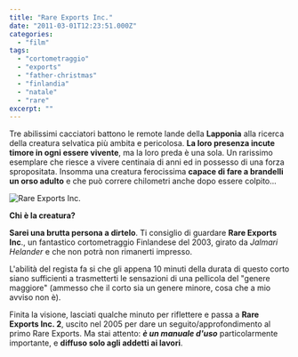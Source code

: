 ```yaml
---
title: "Rare Exports Inc."
date: "2011-03-01T12:23:51.000Z"
categories:
  - "film"
tags:
  - "cortometraggio"
  - "exports"
  - "father-christmas"
  - "finlandia"
  - "natale"
  - "rare"
excerpt: ""
---
```


Tre abilissimi cacciatori battono le remote lande della **Lapponia** alla ricerca della creatura selvatica più ambita e pericolosa. **La loro presenza incute timore in ogni essere vivente**, ma la loro preda è una sola. Un rarissimo esemplare che riesce a vivere centinaia di anni ed in possesso di una forza spropositata. Insomma una creatura ferocissima **capace di fare a brandelli un orso adulto** e che può correre chilometri anche dopo essere colpito...

![](https://enricodeleo.s3.eu-south-1.amazonaws.com/uploads/2011/03/photo-Rare-Exports-Inc-2003-1-565x423.jpg "Rare Exports Inc.")

**Chi è la creatura?**

**Sarei una brutta persona a dirtelo**. Ti consiglio di guardare **Rare Exports Inc**., un fantastico cortometraggio Finlandese del 2003, girato da _Jalmari Helander_ e che non potrà non rimanerti impresso.

L'abilità del regista fa si che gli appena 10 minuti della durata di questo corto siano sufficienti a trasmetterti le sensazioni di una pellicola del "genere maggiore" (ammesso che il corto sia un genere minore, cosa che a mio avviso non è).

Finita la visione, lasciati qualche minuto per riflettere e passa a **Rare Exports Inc. 2**, uscito nel 2005 per dare un seguito/approfondimento al primo Rare Exports. Ma stai attento: **_è un manuale d'uso_** particolarmente importante, e **diffuso solo agli addetti ai lavori**.

